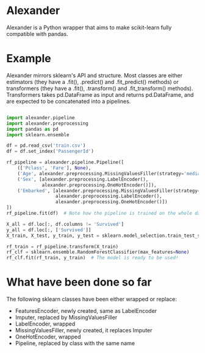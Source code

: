 # Alexander
Alexander is a Python wrapper that aims to make scikit-learn fully compatible with pandas.

# Example
Alexander mirrors sklearn's API and structure. Most classes are either estimators (they have a .fit(), .predict() and .fit_predict() methods) or transformers (they have a .fit(), .transform() and .fit_transform() methods). Transformers takes pd.DataFrame as input and returns pd.DataFrame, and are expected to be concatenated into a pipelines.

```python

import alexander.pipeline
import alexander.preprocessing
import pandas as pd
import sklearn.ensemble

df = pd.read_csv('train.csv')
df = df.set_index('PassengerId')

rf_pipeline = alexander.pipeline.Pipeline([
    (['Pclass', 'Fare'], None),
    ('Age', alexander.preprocessing.MissingValuesFiller(strategy='median')),
    ('Sex', [alexander.preprocessing.LabelEncoder(),
             alexander.preprocessing.OneHotEncoder()]),
    ('Embarked', [alexander.preprocessing.MissingValuesFiller(strategy='most_frequent'),
                  alexander.preprocessing.LabelEncoder(),
                  alexander.preprocessing.OneHotEncoder()])
])
rf_pipeline.fit(df)  # Note how the pipeline is trained on the whole dataset

X_all = df.loc[:, df.columns != 'Survived']
y_all = df.loc[:, ['Survived']]
X_train, X_test, y_train, y_test = sklearn.model_selection.train_test_split(X_all, y_all, test_size=0.2))

rf_train = rf_pipeline.transform(X_train)
rf_clf = sklearn.ensemble.RandomForestClassifier(max_features=None)
rf_clf.fit(rf_train, y_train)  # The model is ready to be used!

```

# What have been done so far
The following sklearn classes have been either wrapped or replace:

- FeaturesEncoder, newly created, same as LabelEncoder
- Imputer, replaced by MissingValuesFiller
- LabelEncoder, wrapped
- MissingValuesFiller, newly created, it replaces Imputer
- OneHotEncoder, wrapped
- Pipeline, replaced by class with the same name